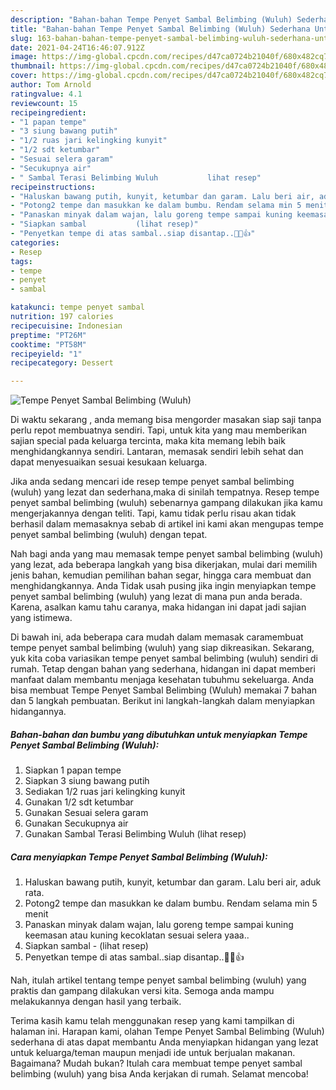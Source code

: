 ```yaml
---
description: "Bahan-bahan Tempe Penyet Sambal Belimbing (Wuluh) Sederhana Untuk Jualan"
title: "Bahan-bahan Tempe Penyet Sambal Belimbing (Wuluh) Sederhana Untuk Jualan"
slug: 163-bahan-bahan-tempe-penyet-sambal-belimbing-wuluh-sederhana-untuk-jualan
date: 2021-04-24T16:46:07.912Z
image: https://img-global.cpcdn.com/recipes/d47ca0724b21040f/680x482cq70/tempe-penyet-sambal-belimbing-wuluh-foto-resep-utama.jpg
thumbnail: https://img-global.cpcdn.com/recipes/d47ca0724b21040f/680x482cq70/tempe-penyet-sambal-belimbing-wuluh-foto-resep-utama.jpg
cover: https://img-global.cpcdn.com/recipes/d47ca0724b21040f/680x482cq70/tempe-penyet-sambal-belimbing-wuluh-foto-resep-utama.jpg
author: Tom Arnold
ratingvalue: 4.1
reviewcount: 15
recipeingredient:
- "1 papan tempe"
- "3 siung bawang putih"
- "1/2 ruas jari kelingking kunyit"
- "1/2 sdt ketumbar"
- "Sesuai selera garam"
- "Secukupnya air"
- " Sambal Terasi Belimbing Wuluh           lihat resep"
recipeinstructions:
- "Haluskan bawang putih, kunyit, ketumbar dan garam. Lalu beri air, aduk rata."
- "Potong2 tempe dan masukkan ke dalam bumbu. Rendam selama min 5 menit"
- "Panaskan minyak dalam wajan, lalu goreng tempe sampai kuning keemasan atau kuning kecoklatan sesuai selera yaaa.."
- "Siapkan sambal           (lihat resep)"
- "Penyetkan tempe di atas sambal..siap disantap..🤤🥵👍"
categories:
- Resep
tags:
- tempe
- penyet
- sambal

katakunci: tempe penyet sambal 
nutrition: 197 calories
recipecuisine: Indonesian
preptime: "PT26M"
cooktime: "PT58M"
recipeyield: "1"
recipecategory: Dessert

---
```



![Tempe Penyet Sambal Belimbing (Wuluh)](https://img-global.cpcdn.com/recipes/d47ca0724b21040f/680x482cq70/tempe-penyet-sambal-belimbing-wuluh-foto-resep-utama.jpg)

Di waktu  sekarang , anda memang bisa mengorder masakan siap saji tanpa perlu repot membuatnya sendiri. Tapi, untuk kita yang mau memberikan sajian special pada keluarga tercinta, maka kita memang lebih baik menghidangkannya sendiri. Lantaran, memasak sendiri lebih sehat dan dapat menyesuaikan sesuai kesukaan keluarga.

Jika anda sedang mencari ide resep tempe penyet sambal belimbing (wuluh) yang lezat dan sederhana,maka di sinilah tempatnya. Resep tempe penyet sambal belimbing (wuluh)  sebenarnya gampang dilakukan jika kamu mengerjakannya dengan teliti. Tapi, kamu tidak perlu risau akan tidak berhasil dalam memasaknya 
sebab di artikel ini kami akan mengupas tempe penyet sambal belimbing (wuluh) dengan tepat.  



Nah bagi anda yang mau memasak tempe penyet sambal belimbing (wuluh) yang lezat, ada beberapa langkah yang bisa dikerjakan, mulai dari memilih jenis bahan, kemudian pemilihan bahan segar, hingga cara membuat dan menghidangkannya. Anda Tidak usah pusing jika ingin menyiapkan tempe penyet sambal belimbing (wuluh) yang lezat di mana pun anda berada. Karena, asalkan kamu  tahu caranya, maka hidangan ini dapat jadi sajian yang istimewa.

Di bawah ini, ada beberapa cara mudah dalam memasak caramembuat tempe penyet sambal belimbing (wuluh) yang siap dikreasikan. Sekarang, yuk kita coba variasikan tempe penyet sambal belimbing (wuluh) sendiri di rumah. Tetap dengan bahan yang sederhana, hidangan ini dapat memberi manfaat dalam membantu menjaga kesehatan tubuhmu sekeluarga. Anda bisa membuat Tempe Penyet Sambal Belimbing (Wuluh) memakai 7 bahan dan 5 langkah pembuatan. Berikut ini langkah-langkah dalam menyiapkan hidangannya.

<!--inarticleads1-->

##### Bahan-bahan dan bumbu yang dibutuhkan untuk menyiapkan Tempe Penyet Sambal Belimbing (Wuluh):

1. Siapkan 1 papan tempe
1. Siapkan 3 siung bawang putih
1. Sediakan 1/2 ruas jari kelingking kunyit
1. Gunakan 1/2 sdt ketumbar
1. Gunakan Sesuai selera garam
1. Gunakan Secukupnya air
1. Gunakan  Sambal Terasi Belimbing Wuluh           (lihat resep)




<!--inarticleads2-->

##### Cara menyiapkan Tempe Penyet Sambal Belimbing (Wuluh):

1. Haluskan bawang putih, kunyit, ketumbar dan garam. Lalu beri air, aduk rata.
1. Potong2 tempe dan masukkan ke dalam bumbu. Rendam selama min 5 menit
1. Panaskan minyak dalam wajan, lalu goreng tempe sampai kuning keemasan atau kuning kecoklatan sesuai selera yaaa..
1. Siapkan sambal -           (lihat resep)
1. Penyetkan tempe di atas sambal..siap disantap..🤤🥵👍




Nah, itulah artikel tentang  tempe penyet sambal belimbing (wuluh)  yang praktis dan gampang dilakukan versi kita. Semoga anda mampu melakukannya dengan hasil yang terbaik. 

Terima kasih kamu telah menggunakan resep yang kami tampilkan di halaman ini. Harapan kami, olahan  Tempe Penyet Sambal Belimbing (Wuluh) sederhana di atas dapat membantu Anda menyiapkan hidangan yang lezat untuk keluarga/teman maupun menjadi ide untuk berjualan makanan. Bagaimana? Mudah bukan? Itulah cara membuat tempe penyet sambal belimbing (wuluh) yang bisa Anda kerjakan di rumah. Selamat mencoba!

